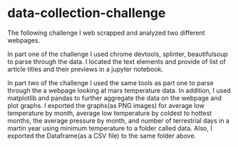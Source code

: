 # data-collection-challenge

The following challenge I web scrapped and analyzed two different webpages. 

In part one of the challenge I used chrome devtools, splinter, beautifulsoup to parse through the data. I located the text elements and provide of list of article titles and their previews in a jupyter notebook. 

In part two of the challenge I used the same tools as part one to parse through the a webpage looking at mars temperature data. In addition, I used matplotlib and pandas to further aggregate the data on the webpage and plot graphs. I exported the graphs(as PNG images) for average low temperature by month, average low temperature by coldest to hottest months, the average pressure by month, and number of terrestrial days in a martin year using minimum temperature to a folder called data. Also, I exported the Dataframe(as a CSV file) to the same folder above. 


